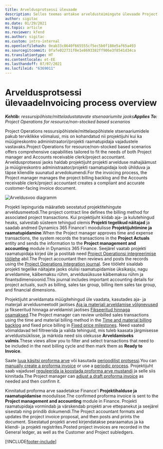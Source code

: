 ```yaml
---
title: Arveldusprotsessi ülevaade
description: Selles teemas antakse arveldustoimingute ülevaade Project Operationsis ressursipõhiste/mittelaopõhiste stsenaariumide korral.
author: sigitac
ms.date: 01/29/2021
ms.topic: article
ms.reviewer: kfend
ms.author: sigitac
ms.custom: intro-internal
ms.openlocfilehash: 0eab33c8640f665555cf5ec5b0f188e5af65a493
ms.sourcegitcommit: 0fafe022731f0e1e8693382ff906e3f8541d34ca
ms.translationtype: HT
ms.contentlocale: et-EE
ms.lasthandoff: 07/07/2021
ms.locfileid: "6369011"
---
```

# <a name="invoicing-process-overview"></a><span data-ttu-id="39340-103">Arveldusprotsessi ülevaade</span><span class="sxs-lookup"><span data-stu-id="39340-103">Invoicing process overview</span></span>

<span data-ttu-id="39340-104">_**Kehtib:** ressursipõhiste/mitteladustatavate stsenaariumite jaoks_</span><span class="sxs-lookup"><span data-stu-id="39340-104">_**Applies To:** Project Operations for resource/non-stocked based scenarios_</span></span>

<span data-ttu-id="39340-105">Project Operations ressursipõhistele/mittelaopõhistele stsenaariumidele pakub terviklikke võimalusi, mis on kohandatud nii projektijuhi kui ka müügireskontro administraatori/projekti raamatupidaja vajadustele vastavaks.</span><span class="sxs-lookup"><span data-stu-id="39340-105">Project Operations for resource/non-stocked based scenarios offers comprehensive capabilities tailored to fit the needs of both Project manager and Accounts receivable clerk/project accountant.</span></span> <span data-ttu-id="39340-106">Arveldusprotsessi jaoks haldab projektijuht projekti arvelduse mahajäämust ja müügireskontro administraator/projekti raamatupidaja loob ühilduva ja täpse kliendile suunatud arvedokumendi.</span><span class="sxs-lookup"><span data-stu-id="39340-106">For the invoicing process, the Project manager manages the project billing backlog and the Accounts receivable clerk/project accountant creates a compliant and accurate customer-facing invoice document.</span></span>

![Arveldusvoo diagramm](./media/invoicing-flow.png)

<span data-ttu-id="39340-108">Projekti lepingurida määratleb seostatud projektitehingute arveldusmeetodi.</span><span class="sxs-lookup"><span data-stu-id="39340-108">The project contract line defines the billing method for associated project transactions.</span></span> <span data-ttu-id="39340-109">Kui projektijuht kiidab aja- ja kulutehingud heaks, salvestab süsteem tehingud olemis **Projekti tegelikud näitajad** ja saadab andmed Dynamics 365 Finance'i moodulisse **Projektijuhtimine ja raamatupidamine**.</span><span class="sxs-lookup"><span data-stu-id="39340-109">When the Project manager approves time and expense transactions, the system records the transactions in the **Project Actuals** entity and sends the information to the **Project management and accounting** module in Dynamics 365 Finance.</span></span> <span data-ttu-id="39340-110">Seejärel vaatab projekti raamatupidaja kirjed üle ja postitab need [Project Operationsi integreerimise töölehe](../project-accounting/project-operations-integration-journal.md) abil.</span><span class="sxs-lookup"><span data-stu-id="39340-110">The Project accountant then reviews and posts the records using the [Project Operations Integration journal](../project-accounting/project-operations-integration-journal.md).</span></span> <span data-ttu-id="39340-111">See tööleht sisaldab projekti tegelike näitajate jaoks olulisi raamatupidamise üksikasju, nagu arveldamine, käibemaksu rühm, arveldusüksuse käibemaksu rühm ja finantsdimensioonid.</span><span class="sxs-lookup"><span data-stu-id="39340-111">This journal includes important accounting details for project actuals, such as billing, sales tax group, billing item sales tax group, and financial dimensions.</span></span>

<span data-ttu-id="39340-112">Projektijuht arveldamata müügitehingud üle vaadata, kasutades aja- ja materjali arveldusmeetodit jaotises [Aja ja materjali arveldamise võlgnevused](../proforma-invoicing/manage-billing-backlog.md#time-and-material-billing-backlog) ja fikseeritud hinnaga arveldamist jaotises [Fikseeritud hinnaga osamaksed](../proforma-invoicing/manage-billing-backlog.md#fixed-price-milestones).</span><span class="sxs-lookup"><span data-stu-id="39340-112">The Project manager can review unbilled sales transactions using the time and material billing method in the [Time and material billing backlog](../proforma-invoicing/manage-billing-backlog.md#time-and-material-billing-backlog) and fixed price billing in [Fixed price milestones](../proforma-invoicing/manage-billing-backlog.md#fixed-price-milestones).</span></span> <span data-ttu-id="39340-113">Need vaated võimaldavad teil filtreerida ja valida tehinguid, mis tuleb kaasata järgmisesse arveldustsüklisse, ja märkida need siis olekusse **Arveldamiseks valmis**.</span><span class="sxs-lookup"><span data-stu-id="39340-113">These views allow you to filter and select transactions that need to be included in the next billing cycle and then mark them as **Ready to Invoice**.</span></span>

<span data-ttu-id="39340-114">Saate [luua käsitsi proforma arve](../proforma-invoicing/create-manual-proforma-invoice.md) või kasutada [perioodilist protsessi](../proforma-invoicing/configure-automated-invoice-creation.md).</span><span class="sxs-lookup"><span data-stu-id="39340-114">You can [manually create a proforma invoice](../proforma-invoicing/create-manual-proforma-invoice.md) or use a [periodic process](../proforma-invoicing/configure-automated-invoice-creation.md).</span></span> <span data-ttu-id="39340-115">Projektijuht saab vajadusel [reguleerida ja koostada proforma arve mustandi](../proforma-invoicing/manage-proforma-invoice.md) ja selle siis kinnitada.</span><span class="sxs-lookup"><span data-stu-id="39340-115">The Project manager can [adjust a draft proforma invoice](../proforma-invoicing/manage-proforma-invoice.md) as needed and then confirm it.</span></span>

<span data-ttu-id="39340-116">Kinnitatud proforma arve saadetakse Finance'i **Projektihalduse ja raamatupidamise** moodulisse.</span><span class="sxs-lookup"><span data-stu-id="39340-116">The confirmed proforma invoice is sent to the **Project management and accounting** module in Finance.</span></span> <span data-ttu-id="39340-117">Projekti raamatupidaja vormindab ja värskendab projekti arve ettepanekut ja seejärel sisestab ning prindib dokumendi.</span><span class="sxs-lookup"><span data-stu-id="39340-117">The Project accountant formats and updates the project invoice proposal, and then posts and prints the document.</span></span> <span data-ttu-id="39340-118">Sisestatud projekti arved kirjendatakse pearaamatus ja ka kliendi- ja projekti registrites.</span><span class="sxs-lookup"><span data-stu-id="39340-118">Posted project invoices are recorded in the General ledger, as well as the Customer and Project subledgers.</span></span>


[!INCLUDE[footer-include](../includes/footer-banner.md)]